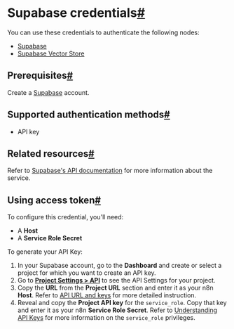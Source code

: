 [](https://github.com/n8n-io/n8n-docs/edit/main/docs/integrations/builtin/credentials/supabase.md "Edit this page")

# Supabase credentials[#](#supabase-credentials "Permanent link")

You can use these credentials to authenticate the following nodes:

*   [Supabase](../../app-nodes/n8n-nodes-base.supabase/)
*   [Supabase Vector Store](../../cluster-nodes/root-nodes/n8n-nodes-langchain.vectorstoresupabase/)

## Prerequisites[#](#prerequisites "Permanent link")

Create a [Supabase](https://supabase.com/dashboard/sign-up) account.

## Supported authentication methods[#](#supported-authentication-methods "Permanent link")

*   API key

## Related resources[#](#related-resources "Permanent link")

Refer to [Supabase's API documentation](https://supabase.com/docs/guides/api) for more information about the service.

## Using access token[#](#using-access-token "Permanent link")

To configure this credential, you'll need:

*   A **Host**
*   A **Service Role Secret**

To generate your API Key:

1.  In your Supabase account, go to the **Dashboard** and create or select a project for which you want to create an API key.
2.  Go to [**Project Settings > API**](https://supabase.com/dashboard/project/_/settings/api) to see the API Settings for your project.
3.  Copy the **URL** from the **Project URL** section and enter it as your n8n **Host**. Refer to [API URL and keys](https://supabase.com/docs/guides/api#api-url-and-keys) for more detailed instruction.
4.  Reveal and copy the **Project API key** for the `service_role`. Copy that key and enter it as your n8n **Service Role Secret**. Refer to [Understanding API Keys](https://supabase.com/docs/guides/api/api-keys) for more information on the `service_role` privileges.
